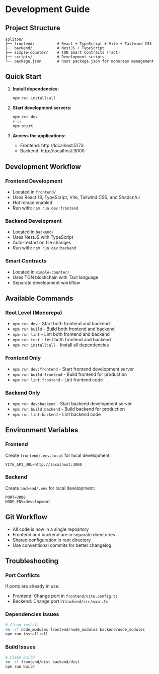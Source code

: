 # Development Guide

## Project Structure

```
spliton/
├── frontend/          # React + TypeScript + Vite + Tailwind CSS
├── backend/           # NestJS + TypeScript
├── simple-counter/    # TON Smart Contracts (Tact)
├── scripts/           # Development scripts
└── package.json       # Root package.json for monorepo management
```

## Quick Start

1. **Install dependencies:**
   ```bash
   npm run install:all
   ```

2. **Start development servers:**
   ```bash
   npm run dev
   # or
   npm start
   ```

3. **Access the applications:**
   - Frontend: http://localhost:5173
   - Backend: http://localhost:3000

## Development Workflow

### Frontend Development
- Located in `frontend/`
- Uses React 18, TypeScript, Vite, Tailwind CSS, and Shadcn/ui
- Hot reload enabled
- Run with: `npm run dev:frontend`

### Backend Development
- Located in `backend/`
- Uses NestJS with TypeScript
- Auto-restart on file changes
- Run with: `npm run dev:backend`

### Smart Contracts
- Located in `simple-counter/`
- Uses TON blockchain with Tact language
- Separate development workflow

## Available Commands

### Root Level (Monorepo)
- `npm run dev` - Start both frontend and backend
- `npm run build` - Build both frontend and backend
- `npm run lint` - Lint both frontend and backend
- `npm run test` - Test both frontend and backend
- `npm run install:all` - Install all dependencies

### Frontend Only
- `npm run dev:frontend` - Start frontend development server
- `npm run build:frontend` - Build frontend for production
- `npm run lint:frontend` - Lint frontend code

### Backend Only
- `npm run dev:backend` - Start backend development server
- `npm run build:backend` - Build backend for production
- `npm run lint:backend` - Lint backend code

## Environment Variables

### Frontend
Create `frontend/.env.local` for local development:
```env
VITE_API_URL=http://localhost:3000
```

### Backend
Create `backend/.env` for local development:
```env
PORT=3000
NODE_ENV=development
```

## Git Workflow

- All code is now in a single repository
- Frontend and backend are in separate directories
- Shared configuration in root directory
- Use conventional commits for better changelog

## Troubleshooting

### Port Conflicts
If ports are already in use:
- Frontend: Change port in `frontend/vite.config.ts`
- Backend: Change port in `backend/src/main.ts`

### Dependencies Issues
```bash
# Clean install
rm -rf node_modules frontend/node_modules backend/node_modules
npm run install:all
```

### Build Issues
```bash
# Clean build
rm -rf frontend/dist backend/dist
npm run build
``` 